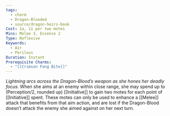 ```yaml
---
tags:
  - charm
  - Dragon-Blooded
  - source/dragon-heirs-book
Cost: 1a, 1i per two motes
Mins: Melee 3, Essence 2
Type: Reflexive
Keywords:
  - Air
  - Perilous
Duration: Instant
Prerequisite Charms:
  - "[[Crimson Fang Bite]]"
---
```

*Lightning arcs across the Dragon-Blood’s weapon as she hones her deadly focus.*
When she aims at an enemy within close range, she may spend up to (Perception/2, rounded up) [[Initiative]] to gain two motes for each point of [[Initiative]] spent. These motes can only be used to enhance a [[Melee]] attack that benefits from that aim action, and are lost if the Dragon-Blood doesn’t attack the enemy she aimed against on her next turn.